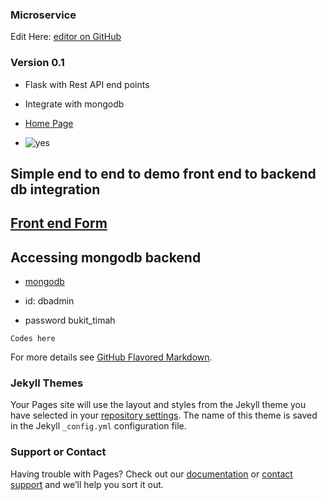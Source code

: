 ### Microservice

Edit Here: [editor on GitHub](https://github.com/mengweetan/microservice/edit/gh-pages/index.md) 






### Version 0.1

- Flask with Rest API end points
- Integrate with mongodb




- [Home Page](http://54.169.144.186/) 


- ![yes](https://media.giphy.com/media/NEvPzZ8bd1V4Y/giphy.gif)

## Simple end to end to demo front end to backend db integration

## [Front end Form](https://973kdg0apb1.typeform.com/to/nhO8rgu)



## Accessing mongodb backend 
- [mongodb](https://cloud.mongodb.com)

- id: dbadmin
- password bukit_timah


`Codes here`

For more details see [GitHub Flavored Markdown](https://guides.github.com/features/mastering-markdown/).

### Jekyll Themes

Your Pages site will use the layout and styles from the Jekyll theme you have selected in your [repository settings](https://github.com/mengweetan/microservice/settings). The name of this theme is saved in the Jekyll `_config.yml` configuration file.

### Support or Contact

Having trouble with Pages? Check out our [documentation](https://docs.github.com/categories/github-pages-basics/) or [contact support](https://support.github.com/contact) and we’ll help you sort it out.
